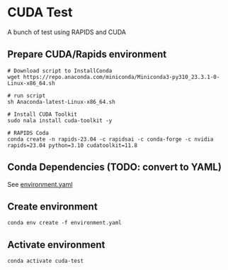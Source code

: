 # CUDA Test

A bunch of test using RAPIDS and CUDA

## Prepare CUDA/Rapids environment

``` shell
# Download script to InstallConda
wget https://repo.anaconda.com/miniconda/Miniconda3-py310_23.3.1-0-Linux-x86_64.sh

# run script
sh Anaconda-latest-Linux-x86_64.sh

# Install CUDA Toolkit
sudo nala install cuda-toolkit -y

# RAPIDS Coda
conda create -n rapids-23.04 -c rapidsai -c conda-forge -c nvidia rapids=23.04 python=3.10 cudatoolkit=11.8
```

## Conda Dependencies (TODO: convert to YAML)

See [environment.yaml](./environment.yaml)

## Create environment 

    conda env create -f environment.yaml 

## Activate environment
    conda activate cuda-test